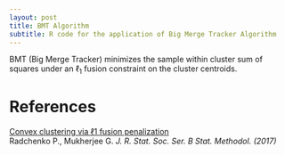 ```yaml
---
layout: post
title: BMT Algorithm
subtitle: R code for the application of Big Merge Tracker Algorithm
---
```


BMT (Big Merge Tracker) minimizes the sample within cluster sum of squares under an $\ell_1$ fusion constraint on the cluster centroids.


References
=======


[Convex clustering via ℓ1 fusion penalization](http://onlinelibrary.wiley.com/doi/10.1111/rssb.12226/abstract)   
Radchenko P., Mukherjee G.   *J. R. Stat. Soc. Ser. B Stat. Methodol. (2017)*
